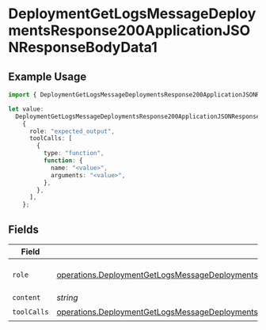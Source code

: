 # DeploymentGetLogsMessageDeploymentsResponse200ApplicationJSONResponseBodyData1

## Example Usage

```typescript
import { DeploymentGetLogsMessageDeploymentsResponse200ApplicationJSONResponseBodyData1 } from "@orq-ai/node/models/operations";

let value:
  DeploymentGetLogsMessageDeploymentsResponse200ApplicationJSONResponseBodyData1 =
    {
      role: "expected_output",
      toolCalls: [
        {
          type: "function",
          function: {
            name: "<value>",
            arguments: "<value>",
          },
        },
      ],
    };
```

## Fields

| Field                                                                                                                                                                                                                      | Type                                                                                                                                                                                                                       | Required                                                                                                                                                                                                                   | Description                                                                                                                                                                                                                |
| -------------------------------------------------------------------------------------------------------------------------------------------------------------------------------------------------------------------------- | -------------------------------------------------------------------------------------------------------------------------------------------------------------------------------------------------------------------------- | -------------------------------------------------------------------------------------------------------------------------------------------------------------------------------------------------------------------------- | -------------------------------------------------------------------------------------------------------------------------------------------------------------------------------------------------------------------------- |
| `role`                                                                                                                                                                                                                     | [operations.DeploymentGetLogsMessageDeploymentsResponse200ApplicationJSONResponseBodyData1Evals7Role](../../models/operations/deploymentgetlogsmessagedeploymentsresponse200applicationjsonresponsebodydata1evals7role.md) | :heavy_check_mark:                                                                                                                                                                                                         | The role of the prompt message                                                                                                                                                                                             |
| `content`                                                                                                                                                                                                                  | *string*                                                                                                                                                                                                                   | :heavy_minus_sign:                                                                                                                                                                                                         | N/A                                                                                                                                                                                                                        |
| `toolCalls`                                                                                                                                                                                                                | [operations.DeploymentGetLogsMessageDeploymentsResponse200ApplicationJSONResponseBodyDataToolCalls](../../models/operations/deploymentgetlogsmessagedeploymentsresponse200applicationjsonresponsebodydatatoolcalls.md)[]   | :heavy_check_mark:                                                                                                                                                                                                         | N/A                                                                                                                                                                                                                        |